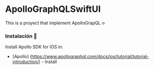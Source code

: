 # ApolloGraphQLSwiftUI


This is a proyect that implement ApolloGrapQL ፨


### Instalación 🔧

Install Apollo SDK for IOS in:

* [Apollo] (https://www.apollographql.com/docs/ios/tutorial/tutorial-introduction/) - Install 


